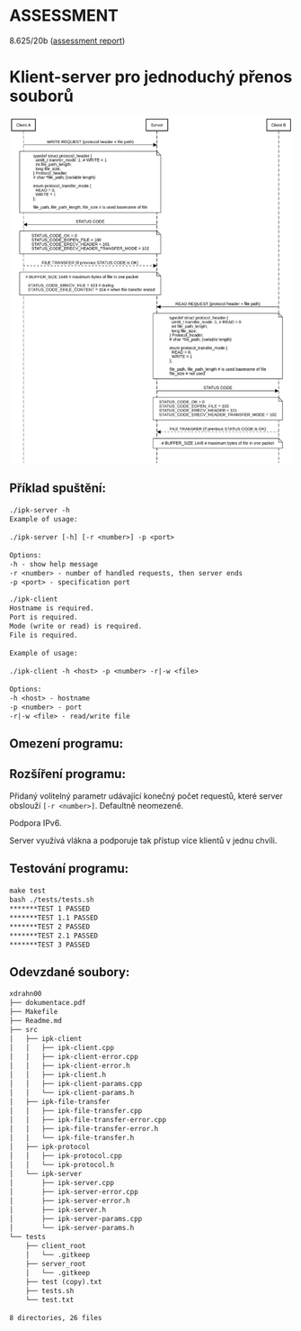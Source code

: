 ASSESSMENT
=========
8.625/20b ([assessment report](https://github.com/ldrahnik/ipk_1_project_2/issues/1))

Klient-server pro jednoduchý přenos souborů
============

![Sekvenční diagram](./doc/sequence_diagram.png)

## Příklad spuštění:

```
./ipk-server -h
Example of usage:

./ipk-server [-h] [-r <number>] -p <port> 

Options:
-h - show help message
-r <number> - number of handled requests, then server ends
-p <port> - specification port
```

```
./ipk-client
Hostname is required.
Port is required.
Mode (write or read) is required.
File is required.

Example of usage:

./ipk-client -h <host> -p <number> -r|-w <file>

Options:
-h <host> - hostname
-p <number> - port
-r|-w <file> - read/write file
```

## Omezení programu:

## Rozšíření programu:

Přidaný volitelný parametr udávající konečný počet requestů, které server obslouží `[-r <number>]`. Defaultně neomezeně.

Podpora IPv6.

Server využívá vlákna a podporuje tak přístup více klientů v jednu chvíli.

## Testování programu:

```
make test
bash ./tests/tests.sh
*******TEST 1 PASSED
*******TEST 1.1 PASSED
*******TEST 2 PASSED
*******TEST 2.1 PASSED
*******TEST 3 PASSED
```

## Odevzdané soubory:

```
xdrahn00
├── dokumentace.pdf
├── Makefile
├── Readme.md
├── src
│   ├── ipk-client
│   │   ├── ipk-client.cpp
│   │   ├── ipk-client-error.cpp
│   │   ├── ipk-client-error.h
│   │   ├── ipk-client.h
│   │   ├── ipk-client-params.cpp
│   │   └── ipk-client-params.h
│   ├── ipk-file-transfer
│   │   ├── ipk-file-transfer.cpp
│   │   ├── ipk-file-transfer-error.cpp
│   │   ├── ipk-file-transfer-error.h
│   │   └── ipk-file-transfer.h
│   ├── ipk-protocol
│   │   ├── ipk-protocol.cpp
│   │   └── ipk-protocol.h
│   └── ipk-server
│       ├── ipk-server.cpp
│       ├── ipk-server-error.cpp
│       ├── ipk-server-error.h
│       ├── ipk-server.h
│       ├── ipk-server-params.cpp
│       └── ipk-server-params.h
└── tests
    ├── client_root
    │   └── .gitkeep
    ├── server_root
    │   └── .gitkeep
    ├── test (copy).txt
    ├── tests.sh
    └── test.txt

8 directories, 26 files
```
